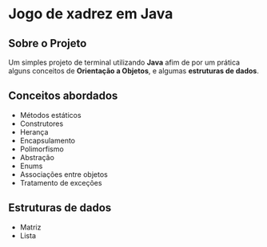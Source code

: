 # Jogo de xadrez em Java

## Sobre o Projeto

Um simples projeto de terminal utilizando **Java** afim de por um prática alguns conceitos de  **Orientação a Objetos**, e algumas **estruturas de dados**.

## Conceitos abordados

- Métodos estáticos
- Construtores
- Herança
- Encapsulamento
- Polimorfismo
- Abstração
- Enums
- Associações entre objetos
- Tratamento de exceções

## Estruturas de dados

- Matriz
- Lista

<!-- ## Como executar o projeto 

clonar o projeto

```bash
  git clone https://github.com/LucasKurt/Desafio-Frontend-Developer.git
```
ou baixar o zip e abrir o arquivo index.html -->
